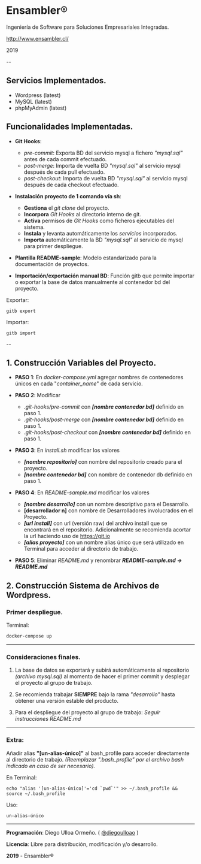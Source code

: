 # Ensambler®
Ingeniería de Software para Soluciones Empresariales Integradas.

http://www.ensambler.cl/

2019

--

## Servicios Implementados.

- Wordpress (latest)
- MySQL (latest)
- phpMyAdmin (latest)

## Funcionalidades Implementadas.

- **Git Hooks**:
	- *pre-commit*: Exporta BD del servicio mysql a fichero *"mysql.sql"* antes de cada commit efectuado.
	- *post-merge*: Importa de vuelta BD *"mysql.sql"* al servicio mysql después de cada pull efectuado.
	- *post-checkout*: Importa de vuelta BD *"mysql.sql"* al servicio mysql después de cada checkout efectuado.
	
- **Instalación proyecto de 1 comando vía sh**:
	- **Gestiona** el *git clone* del proyecto.
	- **Incorpora** *Git Hooks* al directorio interno de git.
	- **Activa** permisos de *Git Hooks* como ficheros ejecutables del sistema.
	- **Instala** y levanta automáticamente los *servicios* incorporados.
	- **Importa** automáticamente la BD *"mysql.sql"* al servicio de mysql para primer despliegue.

- **Plantilla README-sample**: Modelo estandarizado para la documentación de proyectos.

- **Importación/exportación manual BD**: Función gitb que permite importar o exportar la base de datos manualmente al contenedor bd del proyecto.

Exportar:

```
gitb export
```

Importar:

```
gitb import
```

--

## 1. Construcción Variables del Proyecto.

- **PASO 1**: En *docker-compose.yml* agregar nombres de contenedores únicos en cada "*container_name*" de cada servicio.

- **PASO 2**: Modificar
	- *.git-hooks/pre-commit* con ___[nombre contenedor bd]___ definido en paso 1.
	- *.git-hooks/post-merge* con ___[nombre contenedor bd]___ definido en paso 1.
	- *.git-hooks/post-checkout* con ___[nombre contenedor bd]___ definido en paso 1.
- **PASO 3**: En *install.sh* modificar los valores
	- ___[nombre repositorio]___ con nombre del repositorio creado para el proyecto.
	- ___[nombre contenedor bd]___ con nombre de contenedor db definido en paso 1.
- **PASO 4**: En *README-sample.md* modificar los valores
	- ___[nombre desarrollo]___ con un nombre descriptivo para el Desarrollo.
	- **[desarrollador n]** con nombre de Desarrolladores involucrados en el Proyecto.
	- ___[url install]___ con url (versión raw) del archivo install que se encontrará en el repositorio. Adicionalmente se recomienda acortar la url haciendo uso de https://git.io
	- ___[alias proyecto]___ con un nombre alias único que será utilizado en Terminal para acceder al directorio de trabajo.
- **PASO 5**: Eliminar *README.md* y renombrar ___README-sample.md -> README.md___


## 2. Construcción Sistema de Archivos de Wordpress.


### Primer despliegue.


Terminal:

```bash
docker-compose up
```

---

### Consideraciones finales.
1. La base de datos se exportará y subirá automáticamente al repositorio *(archivo mysql.sql)* al momento de hacer el primer commit y desplegar el proyecto al grupo de trabajo.

2. Se recomienda trabajar **SIEMPRE** bajo la rama *"desarrollo"* hasta obtener una versión estable del producto.
3. Para el despliegue del proyecto al grupo de trabajo: *Seguir instrucciones README.md*

---

### Extra:
Añadir alias **"[un-alias-único]"** al bash_profile para acceder directamente al directorio de trabajo.
*(Reemplazar ".bash_profile" por el archivo bash indicado en caso de ser necesario).*

En Terminal:
```
echo "alias '[un-alias-único]'='cd `pwd`'" >> ~/.bash_profile && source ~/.bash_profile
```
Uso:
```
un-alias-único
```

---

**Programación**: Diego Ulloa Ormeño. ( [@diegoulloao](http://www.github.com/diegoulloao) )

**Licencia**: Libre para distribución, modificación y/o desarrollo.

**2019** - Ensambler®